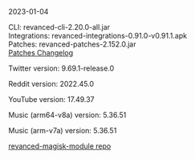 2023-01-04
  
CLI: revanced-cli-2.20.0-all.jar  
Integrations: revanced-integrations-0.91.0-v0.91.1.apk  
Patches: revanced-patches-2.152.0.jar  
[Patches Changelog](https://github.com/revanced/revanced-patches/releases/tag/v2.152.0)  

Twitter version: 9.69.1-release.0  

Reddit version: 2022.45.0  

YouTube version: 17.49.37  

Music (arm64-v8a) version: 5.36.51  

Music (arm-v7a) version: 5.36.51  

[revanced-magisk-module repo](https://github.com/j-hc/revanced-magisk-module)
